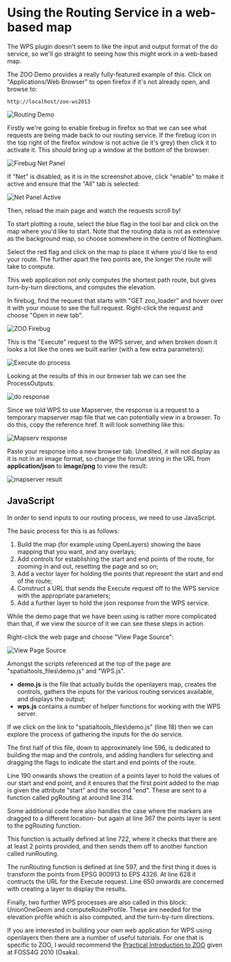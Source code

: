 # Using the Routing Service in a web-based map

The WPS plugin doesn't seem to like the input and output format of the do service, so we'll go straight to seeing how this might work in a web-based map.

The ZOO Demo provides a really fully-featured example of this. Click on "Applications/Web Browser" to open firefox if it's not already open, and browse to:

    http://localhost/zoo-ws2013

![Routing Demo](../images/routing_demo.png)

Firstly we're going to enable firebug in firefox so that we can see what requests are being made back to our routing service. If the firebug icon in the top right of the firefox window is not active (ie it's grey) then click it to activate it. This should bring up a window at the bottom of the browser:

![Firebug Net Panel](../images/firebug_netpanel.png)

If "Net" is disabled, as it is in the screenshot above, click "enable" to make it active and ensure that the "All" tab is selected:

![Net Panel Active](../images/netpanel_active.png)

Then, reload the main page and watch the requests scroll by!

To start plotting a route, select the blue flag in the tool bar and click on the map where you'd like to start. Note that the routing data is not as extensive as the background map, so choose somewhere in the centre of Nottingham.

Select the red flag and click on the map to place it where you'd like to end your route. The further apart the two points are, the longer the route will take to compute.

This web application not only computes the shortest path route, but gives turn-by-turn directions, and computes the elevation.

In firebug, find the request that starts with "GET zoo_loader" and hover over it with your mouse to see the full request. Right-click the request and choose "Open in new tab". 

![ZOO Firebug](../images/firebug_zoorequest.png)


This is the "Execute" request to the WPS server, and when broken down it looks a lot like the ones we built earlier (with a few extra parameters):

![Execute do process](../images/execute_do.png)

Looking at the results of this in our browser tab we can see the ProcessOutputs:

![do response](../images/do_response.png)

Since we told WPS to use Mapserver, the response is a request to a temporary mapserver map file that we can potentially view in a browser. To do this, copy the reference href. It will look something like this:

![Mapserv response](../images/mapserv_href.png)

Paste your response into a new browser tab. Unedited, it will not display as it is not in an image format, so change the format string in the URL from **application/json** to **image/png** to view the result:

![mapserver result](../images/mapserver_result.png)

## JavaScript

In order to send inputs to our routing process, we need to use JavaScript. 

The basic process for this is as follows:

1. Build the map (for example using OpenLayers) showing the base mapping that you want, and any overlays;
2. Add controls for establishing the start and end points of the route, for zooming in and out, resetting the page and so on;
3. Add a vector layer for holding the points that represent the start and end of the route;
4. Construct a URL that sends the Execute request off to the WPS service with the appropriate parameters;
5. Add a further layer to hold the json response from the WPS service.

While the demo page that we have been using is rather more complicated than that, if we view the source of it we can see these steps in action.

Right-click the web page and choose "View Page Source":

![View Page Source](../images/view_source.png)

Amongst the scripts referenced at the top of the page are "spatialtools_files\demo.js" and "WPS.js".

 * **demo.js** is the file that actually builds the openlayers map, creates the controls, gathers the inputs for the various routing services available, and displays the output;
 * **wps.js** contains a number of helper functions for working with the WPS server.

If we click on the link to "spatialtools_files\demo.js" (line 18) then we can explore the process of gathering the inputs for the do service.

The first half of this file, down to approximately line 596, is dedicated to building the map and the controls, and adding handlers for selecting and dragging the flags to indicate the start and end points of the route.

Line 190 onwards shows the creation of a points layer to hold the values of our start and end point, and it ensures that the first point added to the map is given the attribute "start" and the second "end". These are sent to a function called pgRouting at around line 314.

Some additional code here also handles the case where the markers are dragged to a different location- but again at line 367 the points layer is sent to the pgRouting function.

This function is actually defined at line 722, where it checks that there are at least 2 points provided, and then sends them off to another function called runRouting. 

The runRouting function is defined at line 597, and the first thing it does is transform the points from EPSG 900913 to EPS 4326. At line 628 it contructs the URL for the Execute request. Line 650 onwards are concerned with creating a layer to display the results.

Finally, two further WPS processes are also called in this block: UnionOneGeom and computeRouteProfile. These are needed for the elevation profile which is also computed, and the turn-by-turn directions.

If you are interested in building your own web application for WPS using openlayers then there are a number of useful tutorials. For one that is specific to ZOO, I would recommend the [Practical Introduction to ZOO](http://www.zoo-project.org/docs/workshop/2010/index.html) given at FOSS4G 2010 (Osaka).






